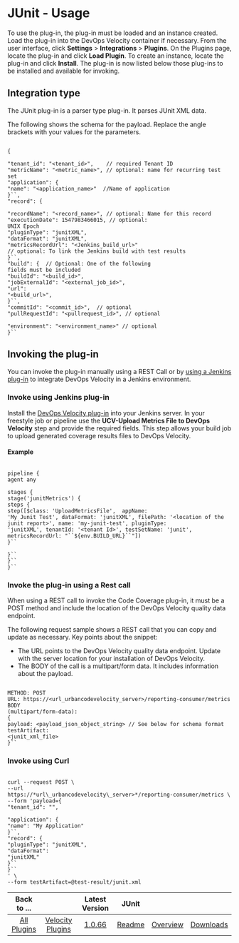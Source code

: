 
# JUnit - Usage

To use the plug-in, the plug-in must be loaded and an instance created. Load the plug-in into the DevOps Velocity container if necessary. From the user interface, click **Settings** > **Integrations** > **Plugins**. On the Plugins page, locate the plug-in and click **Load Plugin**. To create an instance, locate the plug-in and click **Install**. The plug-in is now listed below those plug-ins to be installed and available for invoking.


## Integration type

The JUnit plug-in is a parser type plug-in. It parses JUnit XML data.

The following shows the schema for the payload. Replace the angle brackets with your values for the parameters.


```

{

"tenant_id": "<tenant_id>",    // required Tenant ID
"metricName": "<metric_name>", // optional: name for recurring test set
"application": {
"name": "<application_name>"  //Name of application
}``,
"record": {

"recordName": "<record_name>", // optional: Name for this record
"executionDate": 1547983466015, // optional:
UNIX Epoch
"pluginType": "junitXML",
"dataFormat": "junitXML",
"metricsRecordUrl": "<Jenkins_build_url>"
// optional: To link the Jenkins build with test results
}``,
"build": {  // Optional: One of the following
fields must be included
"buildId": "<build_id>",
"jobExternalId": "<external_job_id>",
"url":
"<build_url>",
}``,
"commitId": "<commit_id>",  // optional
"pullRequestId": "<pullrequest_id>", // optional

"environment": "<environment_name>" // optional
}``

```

## Invoking the plug-in

You can invoke the plug-in manually using a REST Call or by [using a Jenkins plug-in](#invokejenkins) to integrate DevOps Velocity in a Jenkins environment.

### Invoke using Jenkins plug-in

Install the [DevOps Velocity plug-in](https://plugins.jenkins.io/urbancode-velocity) into your Jenkins server. In your freestyle job or pipeline use the **UCV-Upload Metrics File to DevOps Velocity** step and provide the required fields. This step allows your build job to upload generated coverage results files to DevOps Velocity.

#### Example


```

pipeline {
agent any

stages {
stage('junitMetrics') {
steps {
step([$class: 'UploadMetricsFile',  appName:
'My Junit Test', dataFormat: 'junitXML', filePath: '<location of the junit report>', name: 'my-junit-test', pluginType:
'junitXML', tenantId: '<tenant Id>', testSetName: 'junit', metricsRecordUrl: "``${env.BUILD_URL}``"])
}``

}``
}``
}``

```

### Invoke the plug-in using a Rest call

When using a REST call to invoke the Code Coverage plug-in, it must be a POST method and include the location of the DevOps Velocity quality data endpoint.


The following request sample shows a REST call that you can copy and update as necessary. Key points about the snippet:


* The URL points to the DevOps Velocity quality data endpoint. Update with the server location for your installation of DevOps Velocity.
* The BODY of the call is a multipart/form data. It includes information about the payload.


```

METHOD: POST
URL: https://<url_urbancodevelocity_server>/reporting-consumer/metrics
BODY
(multipart/form-data):
{
payload: <payload_json_object_string> // See below for schema format
testArtifact:
<junit_xml_file>
}``

```


### Invoke using Curl


```

curl --request POST \
--url
https://*url\_urbancodevelocity\_server>*/reporting-consumer/metrics \
--form 'payload={
"tenant_id": "",

"application": {
"name": "My Application"
}``,
"record": {
"pluginType": "junitXML",
"dataFormat":
"junitXML"
}``
}``
' \
--form testArtifact=@test-result/junit.xml

```



|Back to ...||Latest Version|JUnit |||
| :---: | :---: | :---: | :---: | :---: | :---: |
|[All Plugins](../../index.md)|[Velocity Plugins](../README.md)|[1.0.66](https://raw.githubusercontent.com/UrbanCode/IBM-UCV-PLUGINS/main/files/ucv-ext-junit/ucv-ext-junit-1.0.66.tar.zip)|[Readme](README.md)|[Overview](overview.md)|[Downloads](downloads.md)|

